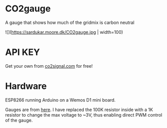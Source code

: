 # CO2gauge
A gauge that shows how much of the gridmix is carbon neutral

![](https://sardukar.moore.dk/CO2gauge.jpg | width=100)

# API KEY
Get your own from [co2signal.com](https://www.co2signal.com/) for free!

# Hardware
ESP8266 running Arduino on a Wemos D1 mini board.

Gauges are from [here](https://www.ebay.com/itm/Black-Voltmeter-SO-45-AC-0-300V-Round-Analog-Dial-Panel-Meter-Voltmeter-Gauge/312322530464). I have replaced the 100K resistor inside with a 1K resistor to change the max voltage to ~3V, thus enabling direct PWM control of the gauge.
